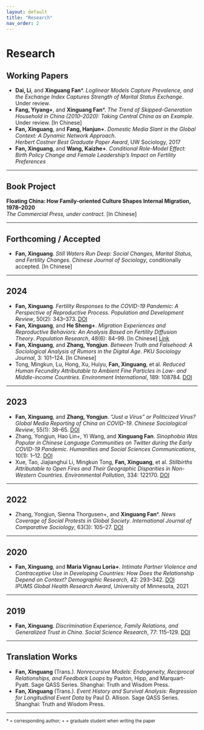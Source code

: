 ```yaml
---
layout: default
title: "Research"
nav_order: 2
---
```

<link href="https://fonts.googleapis.com/css2?family=Lora&family=Roboto:wght@500&display=swap" rel="stylesheet">
<link rel="stylesheet" href="assets/style.css">

# Research
## Working Papers

- **Dai, Li**, and **Xinguang Fan***. *Loglinear Models Capture Prevalence, and the Exchange Index Captures Strength of Marital Status Exchange*. Under review.  
- **Fang, Yiyang+**, and **Xinguang Fan***. *The Trend of Skipped-Generation Household in China (2010–2020): Taking Central China as an Example*. Under review. [In Chinese]  
- **Fan, Xinguang**, and **Fang, Hanjun+**. *Domestic Media Slant in the Global Context: A Dynamic Network Approach*.  
  _Herbert Costner Best Graduate Paper Award_, UW Sociology, 2017  
- **Fan, Xinguang**, and **Wang, Kaizhe+**. *Conditional Role-Model Effect: Birth Policy Change and Female Leadership’s Impact on Fertility Preferences*

---

## Book Project

**Floating China: How Family-oriented Culture Shapes Internal Migration, 1978–2020**  
*The Commercial Press, under contract.* [In Chinese]

---

## Forthcoming / Accepted

- **Fan, Xinguang**. *Still Waters Run Deep: Social Changes, Marital Status, and Fertility Changes*. *Chinese Journal of Sociology*, conditionally accepted. [In Chinese]

---

## 2024

- **Fan, Xinguang**. *Fertility Responses to the COVID-19 Pandemic: A Perspective of Reproductive Process*. *Population and Development Review*, 50(2): 343–373. [DOI](https://onlinelibrary.wiley.com/doi/abs/10.1111/padr.12626)  
- **Fan, Xinguang**, and **He Sheng+**. *Migration Experiences and Reproductive Behaviors: An Analysis Based on Fertility Diffusion Theory*. *Population Research*, 48(6): 84–99. [In Chinese] [Link](https://rkyj.ruc.edu.cn/CN/Y2024/V48/I6/84)  
- **Fan, Xinguang**, and **Zhang, Yongjun**. *Between Truth and Falsehood: A Sociological Analysis of Rumors in the Digital Age*. *PKU Sociology Journal*, 3: 101–124. [In Chinese]  
- Tong, Mingkun, Lu, Hong, Xu, Huiyu, **Fan, Xinguang**, et al. *Reduced Human Fecundity Attributable to Ambient Fine Particles in Low- and Middle-income Countries*. *Environment International*, 189: 108784. [DOI](https://doi.org/10.1016/j.envint.2024.108784)

---

## 2023

- **Fan, Xinguang**, and **Zhang, Yongjun**. *“Just a Virus” or Politicized Virus? Global Media Reporting of China on COVID-19*. *Chinese Sociological Review*, 55(1): 38–65. [DOI](https://doi.org/10.1080/21620555.2022.2116308)  
- Zhang, Yongjun, Hao Lin+, Yi Wang, and **Xinguang Fan**. *Sinophobia Was Popular in Chinese Language Communities on Twitter during the Early COVID-19 Pandemic*. *Humanities and Social Sciences Communications*, 10(1): 1–12. [DOI](https://doi.org/10.1057/s41599-023-01959-6)  
- Xue, Tao, Jiajianghui Li, Mingkun Tong, **Fan, Xinguang**, et al. *Stillbirths Attributable to Open Fires and Their Geographic Disparities in Non-Western Countries*. *Environmental Pollution*, 334: 122170. [DOI](https://doi.org/10.1016/j.envpol.2023.122170)

---

## 2022

- Zhang, Yongjun, Sienna Thorgusen+, and **Xinguang Fan***. *News Coverage of Social Protests in Global Society*. *International Journal of Comparative Sociology*, 63(3): 105–27. [DOI](https://doi.org/10.1177/00207152221085601)

---

## 2020

- **Fan, Xinguang**, and **Maria Vignau Loria+**. *Intimate Partner Violence and Contraceptive Use in Developing Countries: How Does the Relationship Depend on Context?* *Demographic Research*, 42: 293–342. [DOI](https://doi.org/10.4054/DemRes.2020.42.10)  
  _IPUMS Global Health Research Award_, University of Minnesota, 2021

---

## 2019

- **Fan, Xinguang**. *Discrimination Experience, Family Relations, and Generalized Trust in China*. *Social Science Research*, 77: 115–129. [DOI](https://doi.org/10.1016/j.ssresearch.2018.10.009)

---

## Translation Works

- **Fan, Xinguang** (Trans.). *Nonrecursive Models: Endogeneity, Reciprocal Relationships, and Feedback Loops* by Paxton, Hipp, and Marquart-Pyatt. Sage QASS Series. Shanghai: Truth and Wisdom Press.  
- **Fan, Xinguang** (Trans.). *Event History and Survival Analysis: Regression for Longitudinal Event Data* by Paul D. Allison. Sage QASS Series. Shanghai: Truth and Wisdom Press.

---

<sub>* = corresponding author; + = graduate student when writing the paper</sub>
